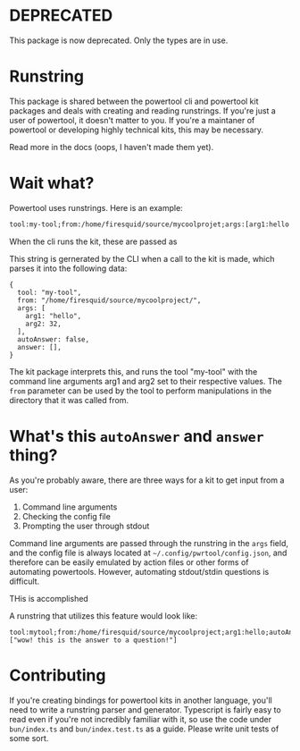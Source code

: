 # DEPRECATED

This package is now deprecated. Only the types are in use.

# Runstring

This package is shared between the powertool cli and powertool kit packages and deals with creating and reading runstrings. If you're just a user of powertool, it doesn't matter to you. If you're a maintaner of powertool or developing highly technical kits, this may be necessary.

Read more in the docs (oops, I haven't made them yet).

# Wait what?

Powertool uses runstrings. Here is an example:

```txt
tool:my-tool;from:/home/firesquid/source/mycoolprojet;args:[arg1:hello|arg2:23];
```

When the cli runs the kit, these are passed as

This string is gernerated by the CLI when a call to the kit is made, which parses it into the following data:

```
{
  tool: "my-tool",
  from: "/home/firesquid/source/mycoolproject/",
  args: [
    arg1: "hello",
    arg2: 32,
  ],
  autoAnswer: false,
  answer: [],
}
```

The kit package interprets this, and runs the tool "my-tool" with the command line arguments arg1 and arg2 set to their respective values. The `from` parameter can be used by the tool to perform manipulations in the directory that it was called from.

# What's this `autoAnswer` and `answer` thing?

As you're probably aware, there are three ways for a kit to get input from a user:

1. Command line arguments
2. Checking the config file
3. Prompting the user through stdout

Command line arguments are passed through the runstring in the `args` field, and the config file is always located at `~/.config/pwrtool/config.json`, and therefore can be easily emulated by action files or other forms of automating powertools. However, automating stdout/stdin questions is difficult.

THis is accomplished

A runstring that utilizes this feature would look like:

```
tool:mytool;from:/home/firesquid/source/mycoolproject;arg1:hello;autoAnswer:true:answers:["wow! this is the answer to a question!"]
```

# Contributing

If you're creating bindings for powertool kits in another language, you'll need to write a runstring parser and generator. Typescript is fairly easy to read even if you're not incredibly familiar with it, so use the code under `bun/index.ts` and `bun/index.test.ts` as a guide. Please write unit tests of some sort.
